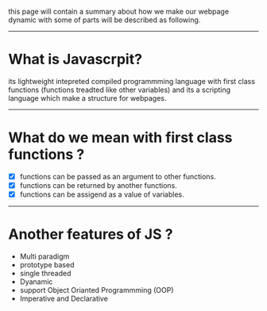 this page will contain a summary about how we make our webpage dynamic with some of parts will be described as following.

___
# What is Javascrpit?

its lightweight intepreted compiled programmming language with first class functions (functions treadted like other variables) and its a scripting language which make a structure for webpages.

___
# What do we mean with first class functions ?

-[x] functions can be passed as an argument to other functions.
-[x] functions can be returned by another functions.
-[x] functions can be assigend as a value of variables.

___
# Another features of JS ?

- Multi paradigm
- prototype based
- single threaded
- Dyanamic
- support Object Orianted Programmming (OOP)
- Imperative and Declarative
